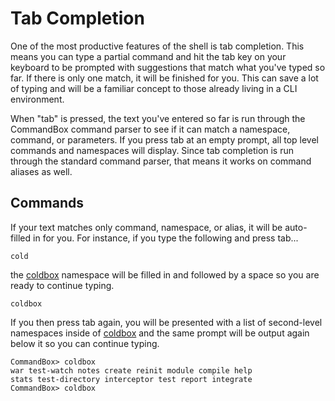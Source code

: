 # Tab Completion

One of the most productive features of the shell is tab completion. This means you can type a partial command and hit the tab key on your keyboard to be prompted with suggestions that match what you've typed so far. If there is only one match, it will be finished for you. This can save a lot of typing and will be a familiar concept to those already living in a CLI environment.

When "tab" is pressed, the text you've entered so far is run through the CommandBox command parser to see if it can match a namespace, command, or parameters. If you press tab at an empty prompt, all top level commands and namespaces will display. Since tab completion is run through the standard command parser, that means it works on command aliases as well.

## Commands
If your text matches only command, namespace, or alias, it will be auto-filled in for you. For instance, if you type the following and press tab...

```
cold
```

the [coldbox](http://apidocs.ortussolutions.com/commandbox/1.0.0/index.html?commandbox/commands/coldbox/package-summary.html) namespace will be filled in and followed by a space so you are ready to continue typing.

```
coldbox 
```

If you then press tab again, you will be presented with a list of second-level namespaces inside of [coldbox](http://apidocs.ortussolutions.com/commandbox/1.0.0/index.html?commandbox/commands/coldbox/package-summary.html) and the same prompt will be output again below it so you can continue typing.

```
CommandBox> coldbox
war test-watch notes create reinit module compile help
stats test-directory interceptor test report integrate
CommandBox> coldbox
```